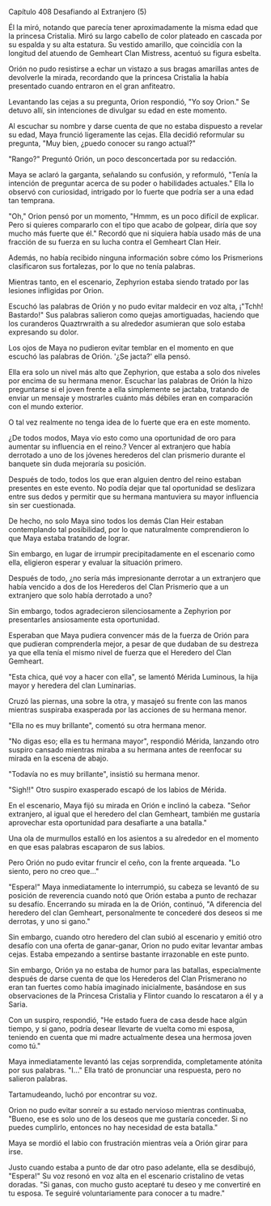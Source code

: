 
Capítulo 408 Desafiando al Extranjero (5)

Él la miró, notando que parecía tener aproximadamente la misma edad que la princesa Cristalia. Miró su largo cabello de color plateado en cascada por su espalda y su alta estatura. Su vestido amarillo, que coincidía con la longitud del atuendo de Gemheart Clan Mistress, acentuó su figura esbelta.

Orión no pudo resistirse a echar un vistazo a sus bragas amarillas antes de devolverle la mirada, recordando que la princesa Cristalia la había presentado cuando entraron en el gran anfiteatro.

Levantando las cejas a su pregunta, Orion respondió, "Yo soy Orion." Se detuvo allí, sin intenciones de divulgar su edad en este momento.

Al escuchar su nombre y darse cuenta de que no estaba dispuesto a revelar su edad, Maya frunció ligeramente las cejas. Ella decidió reformular su pregunta, "Muy bien, ¿puedo conocer su rango actual?"

"Rango?" Preguntó Orión, un poco desconcertada por su redacción.

Maya se aclaró la garganta, señalando su confusión, y reformuló, "Tenía la intención de preguntar acerca de su poder o habilidades actuales." Ella lo observó con curiosidad, intrigado por lo fuerte que podría ser a una edad tan temprana.

"Oh," Orion pensó por un momento, "Hmmm, es un poco difícil de explicar. Pero si quieres compararlo con el tipo que acabo de golpear, diría que soy mucho más fuerte que él." Recordó que ni siquiera había usado más de una fracción de su fuerza en su lucha contra el Gemheart Clan Heir.

Además, no había recibido ninguna información sobre cómo los Prismerions clasificaron sus fortalezas, por lo que no tenía palabras.

Mientras tanto, en el escenario, Zephyrion estaba siendo tratado por las lesiones infligidas por Orion.

Escuchó las palabras de Orión y no pudo evitar maldecir en voz alta, ¡"Tchh! Bastardo!" Sus palabras salieron como quejas amortiguadas, haciendo que los curanderos Quaztrwraith a su alrededor asumieran que solo estaba expresando su dolor.

Los ojos de Maya no pudieron evitar temblar en el momento en que escuchó las palabras de Orión. '¿Se jacta?' ella pensó.

Ella era solo un nivel más alto que Zephyrion, que estaba a solo dos niveles por encima de su hermana menor. Escuchar las palabras de Orión la hizo preguntarse si el joven frente a ella simplemente se jactaba, tratando de enviar un mensaje y mostrarles cuánto más débiles eran en comparación con el mundo exterior.

O tal vez realmente no tenga idea de lo fuerte que era en este momento.

¿De todos modos, Maya vio esto como una oportunidad de oro para aumentar su influencia en el reino.? Vencer al extranjero que había derrotado a uno de los jóvenes herederos del clan prismerio durante el banquete sin duda mejoraría su posición.

Después de todo, todos los que eran alguien dentro del reino estaban presentes en este evento. No podía dejar que tal oportunidad se deslizara entre sus dedos y permitir que su hermana mantuviera su mayor influencia sin ser cuestionada.

De hecho, no solo Maya sino todos los demás Clan Heir estaban contemplando tal posibilidad, por lo que naturalmente comprendieron lo que Maya estaba tratando de lograr.

Sin embargo, en lugar de irrumpir precipitadamente en el escenario como ella, eligieron esperar y evaluar la situación primero.

Después de todo, ¿no sería más impresionante derrotar a un extranjero que había vencido a dos de los Herederos del Clan Prismerio que a un extranjero que solo había derrotado a uno?

Sin embargo, todos agradecieron silenciosamente a Zephyrion por presentarles ansiosamente esta oportunidad.

Esperaban que Maya pudiera convencer más de la fuerza de Orión para que pudieran comprenderla mejor, a pesar de que dudaban de su destreza ya que ella tenía el mismo nivel de fuerza que el Heredero del Clan Gemheart.

"Esta chica, qué voy a hacer con ella", se lamentó Mérida Luminous, la hija mayor y heredera del clan Luminarias.

Cruzó las piernas, una sobre la otra, y masajeó su frente con las manos mientras suspiraba exasperada por las acciones de su hermana menor.

"Ella no es muy brillante", comentó su otra hermana menor.

"No digas eso; ella es tu hermana mayor", respondió Mérida, lanzando otro suspiro cansado mientras miraba a su hermana antes de reenfocar su mirada en la escena de abajo.

"Todavía no es muy brillante", insistió su hermana menor.

"Sigh!!" Otro suspiro exasperado escapó de los labios de Mérida.

En el escenario, Maya fijó su mirada en Orión e inclinó la cabeza. "Señor extranjero, al igual que el heredero del clan Gemheart, también me gustaría aprovechar esta oportunidad para desafiarte a una batalla."

Una ola de murmullos estalló en los asientos a su alrededor en el momento en que esas palabras escaparon de sus labios.

Pero Orión no pudo evitar fruncir el ceño, con la frente arqueada. "Lo siento, pero no creo que..."

"Espera!" Maya inmediatamente lo interrumpió, su cabeza se levantó de su posición de reverencia cuando notó que Orión estaba a punto de rechazar su desafío. Encerrando su mirada en la de Orión, continuó, "A diferencia del heredero del clan Gemheart, personalmente te concederé dos deseos si me derrotas, y uno si gano."

Sin embargo, cuando otro heredero del clan subió al escenario y emitió otro desafío con una oferta de ganar-ganar, Orion no pudo evitar levantar ambas cejas. Estaba empezando a sentirse bastante irrazonable en este punto.

Sin embargo, Orión ya no estaba de humor para las batallas, especialmente después de darse cuenta de que los Herederos del Clan Prismerano no eran tan fuertes como había imaginado inicialmente, basándose en sus observaciones de la Princesa Cristalia y Flintor cuando lo rescataron a él y a Saria.

Con un suspiro, respondió, "He estado fuera de casa desde hace algún tiempo, y si gano, podría desear llevarte de vuelta como mi esposa, teniendo en cuenta que mi madre actualmente desea una hermosa joven como tú."

Maya inmediatamente levantó las cejas sorprendida, completamente atónita por sus palabras. "I..." Ella trató de pronunciar una respuesta, pero no salieron palabras.

Tartamudeando, luchó por encontrar su voz.

Orion no pudo evitar sonreír a su estado nervioso mientras continuaba, "Bueno, ese es solo uno de los deseos que me gustaría conceder. Si no puedes cumplirlo, entonces no hay necesidad de esta batalla."

Maya se mordió el labio con frustración mientras veía a Orión girar para irse.

Justo cuando estaba a punto de dar otro paso adelante, ella se desdibujó, "Espera!" Su voz resonó en voz alta en el escenario cristalino de vetas doradas. "Si ganas, con mucho gusto aceptaré tu deseo y me convertiré en tu esposa. Te seguiré voluntariamente para conocer a tu madre."
